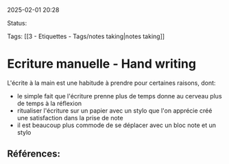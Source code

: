 
2025-02-01 20:28

Status:

Tags: [[3 - Etiquettes - Tags/notes taking|notes taking]]


# Ecriture manuelle - Hand writing

L'écrite à la main est une habitude à prendre pour certaines raisons, dont:
- le simple fait que l'écriture prenne plus de temps donne au cerveau plus de temps à la réflexion
- ritualiser l'écriture sur un papier avec un stylo que l'on apprécie créé une satisfaction dans la prise de note
- il est beaucoup plus commode de se déplacer avec un bloc note et un stylo



## Références:
